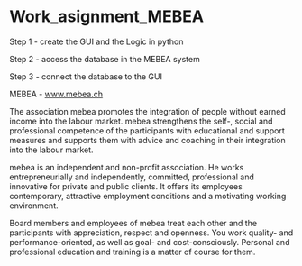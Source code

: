 # Work_asignment_MEBEA
 
Step 1 - create the GUI and the Logic in python

Step 2 - access the database in the MEBEA system 

Step 3 - connect the database to the GUI

MEBEA - www.mebea.ch

The association mebea promotes the integration of people without earned income into the labour market. mebea strengthens the self-, social and professional competence of the participants with educational and support measures and supports them with advice and coaching in their integration into the labour market.

mebea is an independent and non-profit association. He works entrepreneurially and independently, committed, professional and innovative for private and public clients. It offers its employees contemporary, attractive employment conditions and a motivating working environment.

Board members and employees of mebea treat each other and the participants with appreciation, respect and openness. You work quality- and performance-oriented, as well as goal- and cost-consciously. Personal and professional education and training is a matter of course for them.